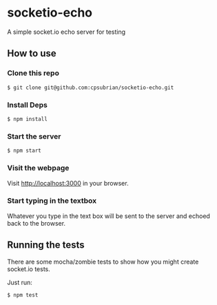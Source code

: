 socketio-echo
=============

A simple socket.io echo server for testing

How to use
----------

### Clone this repo ###
``
$ git clone git@github.com:cpsubrian/socketio-echo.git
``

### Install Deps ###
```
$ npm install
```

### Start the server ###
```
$ npm start
```

### Visit the webpage ###
Visit [http://localhost:3000](http://localhost:3000) in your browser.

### Start typing in the textbox ###
Whatever you type in the text box will be sent to the server and echoed back
to the browser.

Running the tests
-----------------
There are some mocha/zombie tests to show how you might create socket.io tests.

Just run:

```
$ npm test
```
